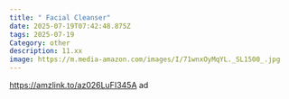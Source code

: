 ```yaml
---
title: " Facial Cleanser"
date: 2025-07-19T07:42:48.875Z
tags: 2025-07-19
Category: other
description: 11.xx
image: https://m.media-amazon.com/images/I/71wnxOyMqYL._SL1500_.jpg
---
```

https://amzlink.to/az026LuFI345A ad